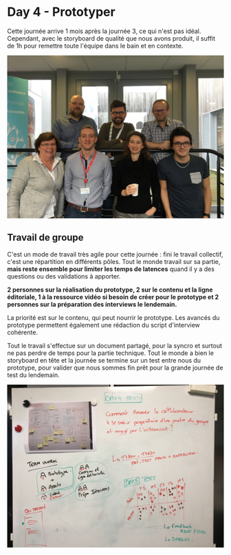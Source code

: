 # Day 4 - Prototyper

Cette journée arrive 1 mois après la journée 3, ce qui n'est pas idéal. Cependant, avec le storyboard de qualité que nous avons produit, il suffit de 1h pour remettre toute l'équipe dans le bain et en contexte.

![](.gitbook/assets/team.jpg)

## Travail de groupe

C'est un mode de travail très agile pour cette journée : fini le travail collectif, c'est une répartition en différents pôles. Tout le monde travail sur sa partie, **mais reste ensemble pour limiter les temps de latences** quand il y a des questions ou des validations à apporter.

**2 personnes sur la réalisation du prototype, 2 sur le contenu et la ligne éditoriale, 1 à la ressource vidéo si besoin de créer pour le prototype et 2 personnes sur la préparation des interviews le lendemain.**

La priorité est sur le contenu, qui peut nourrir le prototype. Les avancés du prototype permettent également une rédaction du script d'interview cohérente.

Tout le travail s'effectue sur un document partagé, pour la syncro et surtout ne pas perdre de temps pour la partie technique. Tout le monde a bien le storyboard en tête et la journée se termine sur un test entre nous du prototype, pour valider que nous sommes fin prêt pour la grande journée de test du lendemain.

![](.gitbook/assets/proto-day.jpg)

